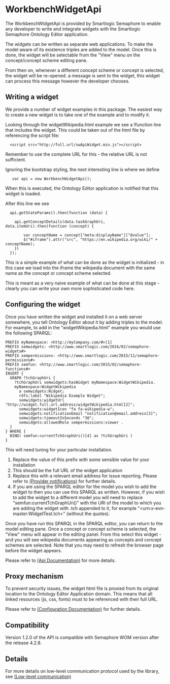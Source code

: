 # WorkbenchWidgetApi
  The WorkbenchWidgetApi is provided by Smartlogic Semaphore to enable any developer to write and integrate widgets with 
  the Smartlogic Semaphore Ontology Editor application.

  The widgets can be written as separate web applications. To make the model aware of its existence triples are added to the model. Once this is done, the widget will be selectable from the "View" menu on the concept/concept scheme editing pane.

  From then on, whenever a different concept scheme or concept is selected, the widget will be re-opened. a message is sent to the widget, this widget can process this message however the developer chooses.

## Writing a widget
  We provide a number of widget examples in this package. The easiest way to create a new widget is to take one of the example and to modify it.

  Looking through the widgetWikipedia.html example we see a !function line that includes the widget. This could be taken out of the html file by referencing the script file:

      <script src="http://full.url/swApiWidget.min.js"></script>
    
  Remember to use the complete URL for this - the relative URL is not sufficient.

  Ignoring the bootstrap styling, the next interesting line is where we define 
   
       var api = new WorkbenchWidgetApi();
    
   When this is executed, the Ontology Editor application is notified that this widget is loaded.

   After this line we see 

      api.getStateParams().then(function (data) {

      	api.getConceptDetails(data.taskGraphUri, data.itemUri).then(function (concept) {

      		var conceptName = concept["meta:displayName"]["@value"];
      		$("#iframe").attr("src", "https://en.wikipedia.org/wiki/" + conceptName);
	   	})
      });

  This is a simple example of what can be done as the widget is initialized - in this case we load into the iframe the wikipedia document with the same name as the concept or concept scheme selected. 

  This is meant as a very naive example of what can be done at this stage - clearly you can write your own more sophisticated code here.
 
## Configuring the widget ##

  Once you have written the widget and installed it on a web server somewhere, you tell Ontology Editor about it by adding triples to the model. For example, to add in the "widgetWikipedia.html" example you would use the following SPARQL:

    PREFIX myNamespace: <http://myCompany.com/#>[1] 
    PREFIX semwidgets: <http://www.smartlogic.com/2016/02/semaphore-widgets#> 
    PREFIX sempermissions: <http://www.smartlogic.com/2015/11/semaphore-permissions#>
    PREFIX semfun: <http://www.smartlogic.com/2015/02/semaphore-functions#>
    INSERT {
      GRAPH ?tchGraphUri {
        ?tchGraphUri semwidgets:hasWidget myNamespace:WidgetWikipedia.   
        myNamespace:WidgetWikipedia 
          a semwidgets:Widget;
          rdfs:label "Wikipedia Example Widget";
          semwidgets:widgetUrl "http://widget.full.url.address/widgetWikipedia.html[2]";
          semwidgets:widgetIcon "fa fa-wikipedia-w";
          semwidgets:notificationEmail "notification@email.address[3]";
          semwidgets:timeoutInSeconds "30";
          semwidgets:allowedRole sempermissions:viewer .
      }
    } WHERE {
      BIND( semfun:currentTchGraphUri()[4] as ?tchGraphUri )
    }
    
 This will need tuning for your particular installation.
   
1. Replace the value of this prefix with some sensible value for your installation
2. This should be the full URL of the widget application
3. Replace this with a relevant email address for issue reporting. Please refer to [(Provider notifications)](doc/ProviderNotifications.md) for further details.
4. If you are using the SPARQL editor for the model you wish to add the widget to then you can use this SPARQL as written.  However, if you wish to add the widget to a different model you will need to replace "semfun:currentTchGraphUri()" with the URI of the model to which you are adding the widget with .tch appended to it, for example "&lt;urn:x-evn-master:WidgetTest.tch&gt;" (without the quotes).

Once you have run this SPARQL in the SPARQL editor, you can return to the model editing pane. Once a concept or concept scheme is selected, the "View" menu will appear in the editing panel. From this select this widget - and you will see wikipedia documents appearing as concepts and concept schemes are selected.  Note that you may need to refresh the browser page before the widget appears.


Please refer to [(Api Documentation)](doc/ApiDocumentation.md) for more details.

## Proxy mechanism
  To prevent security issues, the widget html file is proxied from its original location to the Ontology Editor Application domain.
  This means that all linked resources (js, css, fonts) must to be referenced with their full URL.
   
Please refer to [(Configuration Documentation)](doc/Configuration.md) for further details.
 
## Compatibility

Version 1.2.0 of the API is compatible with Semaphore WOM version after the release 4.2.8.

## Details

For more details on low-level communication protocol used by the library, see [(Low-level communication)](doc/Communication.md)
